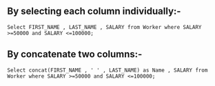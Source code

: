 ## By selecting each column individually:-

`Select FIRST_NAME , LAST_NAME , SALARY from Worker where SALARY >=50000 and SALARY <=100000; `

## By concatenate two columns:-

`Select concat(FIRST_NAME , ' ' , LAST_NAME) as Name , SALARY from Worker where SALARY >=50000 and SALARY <=100000;`
